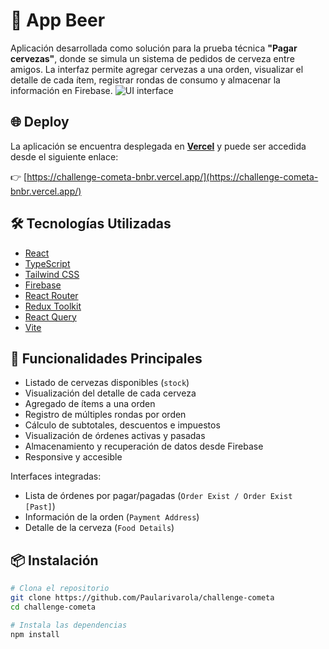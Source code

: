 
# 🍻 App Beer

Aplicación desarrollada como solución para la prueba técnica **"Pagar cervezas"**, donde se simula un sistema de pedidos de cerveza entre amigos. La interfaz permite agregar cervezas a una orden, visualizar el detalle de cada ítem, registrar rondas de consumo y almacenar la información en Firebase.
![UI interface](https://i.postimg.cc/k5fQpGdQ/image.png)

## 🌐 Deploy

La aplicación se encuentra desplegada en **[Vercel](https://vercel.com/)** y puede ser accedida desde el siguiente enlace:

👉 [https://challenge-cometa-bnbr.vercel.app/](https://challenge-cometa-bnbr.vercel.app/)


## 🛠️ Tecnologías Utilizadas

- [React](https://reactjs.org/)
- [TypeScript](https://www.typescriptlang.org/)
- [Tailwind CSS](https://tailwindcss.com/)
- [Firebase](https://firebase.google.com/)
- [React Router](https://reactrouter.com/)
- [Redux Toolkit](https://redux-toolkit.js.org/)
- [React Query](https://tanstack.com/query/latest)
- [Vite](https://vitejs.dev/)

## 🚀 Funcionalidades Principales

- Listado de cervezas disponibles (`stock`)
- Visualización del detalle de cada cerveza
- Agregado de ítems a una orden
- Registro de múltiples rondas por orden
- Cálculo de subtotales, descuentos e impuestos
- Visualización de órdenes activas y pasadas
- Almacenamiento y recuperación de datos desde Firebase
- Responsive y accesible

Interfaces integradas:
- Lista de órdenes por pagar/pagadas (`Order Exist / Order Exist [Past]`)
- Información de la orden (`Payment Address`)
- Detalle de la cerveza (`Food Details`)

## 📦 Instalación

```bash
# Clona el repositorio
git clone https://github.com/Paularivarola/challenge-cometa
cd challenge-cometa

# Instala las dependencias
npm install
